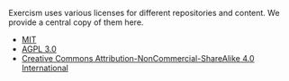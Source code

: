 Exercism uses various licenses for different repositories and content.
We provide a central copy of them here.

- [MIT](/docs/using/licenses/mit)
- [AGPL 3.0](/docs/using/licenses/apgl)
- [Creative Commons Attribution-NonCommercial-ShareAlike 4.0 International](/docs/using/licenses/cc-by-nc-sa)
